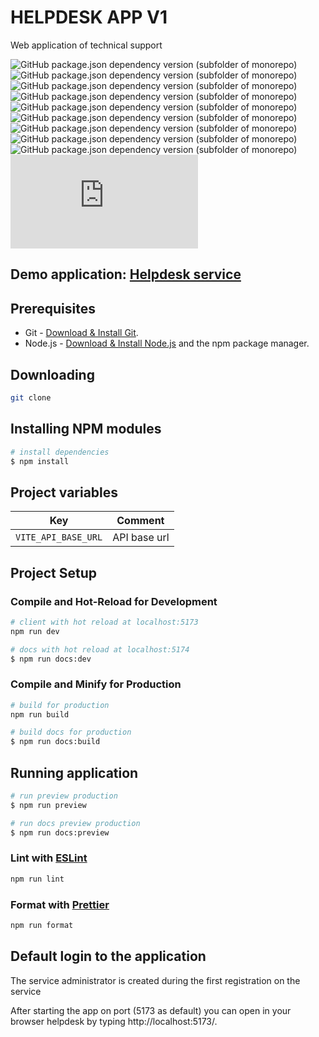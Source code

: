 # HELPDESK APP V1

Web application of technical support

![GitHub package.json dependency version (subfolder of monorepo)](https://img.shields.io/github/package-json/dependency-version/baklai/helpdesk-app-v1/vue)
![GitHub package.json dependency version (subfolder of monorepo)](https://img.shields.io/github/package-json/dependency-version/baklai/helpdesk-app-v1/pinia)
![GitHub package.json dependency version (subfolder of monorepo)](https://img.shields.io/github/package-json/dependency-version/baklai/helpdesk-app-v1/vue-router)
![GitHub package.json dependency version (subfolder of monorepo)](https://img.shields.io/github/package-json/dependency-version/baklai/helpdesk-app-v1/vue-i18n)
![GitHub package.json dependency version (subfolder of monorepo)](https://img.shields.io/github/package-json/dependency-version/baklai/helpdesk-app-v1/primevue)
![GitHub package.json dependency version (subfolder of monorepo)](https://img.shields.io/github/package-json/dependency-version/baklai/helpdesk-app-v1/primeflex)
![GitHub package.json dependency version (subfolder of monorepo)](https://img.shields.io/github/package-json/dependency-version/baklai/helpdesk-app-v1/primeicons)
![GitHub package.json dependency version (subfolder of monorepo)](https://img.shields.io/github/package-json/dependency-version/baklai/helpdesk-app-v1/axios)
![GitHub package.json dependency version (subfolder of monorepo)](https://img.shields.io/github/package-json/dependency-version/baklai/helpdesk-app-v1/dayjs)
![GitHub package.json dependency version (subfolder of monorepo)](https://img.shields.io/github/package-json/dependency-version/baklai/helpdesk-app-v1/html2pdf.js)

## Demo application: [Helpdesk service](https://helpdesk-service.netlify.app)

## Prerequisites

- Git - [Download & Install Git](https://git-scm.com/downloads).
- Node.js - [Download & Install Node.js](https://nodejs.org/en/download/) and the npm package manager.

## Downloading

```bash
git clone
```

## Installing NPM modules

```bash
# install dependencies
$ npm install
```

## Project variables

| Key                 | Comment      |
| ------------------- | ------------ |
| `VITE_API_BASE_URL` | API base url |

## Project Setup

### Compile and Hot-Reload for Development

```bash
# client with hot reload at localhost:5173
npm run dev
```

```bash
# docs with hot reload at localhost:5174
$ npm run docs:dev
```

### Compile and Minify for Production

```bash
# build for production
npm run build
```

```bash
# build docs for production
$ npm run docs:build
```

## Running application

```bash
# run preview production
$ npm run preview
```

```bash
# run docs preview production
$ npm run docs:preview
```

### Lint with [ESLint](https://eslint.org/)

```bash
npm run lint
```

### Format with [Prettier](https://prettier.io/)

```bash
npm run format
```

## Default login to the application

The service administrator is created during the first registration on the service

After starting the app on port (5173 as default) you can open
in your browser helpdesk by typing http://localhost:5173/.
